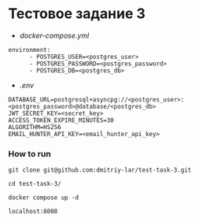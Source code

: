 # Тестовое задание 3

- _docker-compose.yml_
```
environment:
      - POSTGRES_USER=<postgres_user>
      - POSTGRES_PASSWORD=<postgres_password>
      - POSTGRES_DB=<postgres_db>
```
- _.env_
```
DATABASE_URL=postgresql+asyncpg://<postgres_user>:<postgres_password>@database/<postgres_db>
JWT_SECRET_KEY=<secret_key>
ACCESS_TOKEN_EXPIRE_MINUTES=30
ALGORITHM=HS256
EMAIL_HUNTER_API_KEY=<email_hunter_api_key>
```

### How to run

```
git clone git@github.com:dmitriy-lar/test-task-3.git
```

```
cd test-task-3/
```

```
docker compose up -d
```

```
localhost:8008
```
